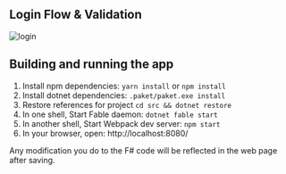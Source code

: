 ## Login Flow & Validation

![login](https://user-images.githubusercontent.com/13316248/31746427-ab91e622-b467-11e7-8746-3b4e644529b9.gif)

## Building and running the app

1. Install npm dependencies: `yarn install` or `npm install`
2. Install dotnet dependencies: `.paket/paket.exe install`
3. Restore references for project `cd src && dotnet restore`
4. In one shell, Start Fable daemon: `dotnet fable start`
5. In another shell, Start Webpack dev server: `npm start`
6. In your browser, open: http://localhost:8080/

Any modification you do to the F# code will be reflected in the web page after saving.
